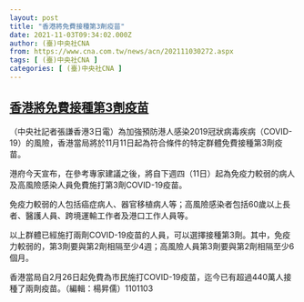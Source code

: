 ```yaml
---
layout: post
title: "香港將免費接種第3劑疫苗"
date: 2021-11-03T09:34:02.000Z
author: (臺)中央社CNA
from: https://www.cna.com.tw/news/acn/202111030272.aspx
tags: [ (臺)中央社CNA ]
categories: [ (臺)中央社CNA ]
---
```

<!--1635932042000-->
[香港將免費接種第3劑疫苗](https://www.cna.com.tw/news/acn/202111030272.aspx)
------

<div>
<div></div><div><p>（中央社記者張謙香港3日電）為加強預防港人感染2019冠狀病毒疾病（COVID-19）的風險，香港當局將於11月11日起為符合條件的特定群體免費接種第3劑疫苗。</p><p>港府今天宣布，在參考專家建議之後，將自下週四（11日）起為免疫力較弱的病人及高風險感染人員免費施打第3劑COVID-19疫苗。</p><p>免疫力較弱的人包括癌症病人、器官移植病人等；高風險感染者包括60歲以上長者、醫護人員、跨境運輸工作者及港口工作人員等。</p><p>以上群體已經施打兩劑COVID-19疫苗的人員，可以選擇接種第3劑。其中，免疫力較弱的，第3劑要與第2劑相隔至少4週；高風險人員第3劑要與第2劑相隔至少6個月。</p><p>香港當局自2月26日起免費為市民施打COVID-19疫苗，迄今已有超過440萬人接種了兩劑疫苗。（編輯：楊昇儒）1101103</p></div>
</div>
